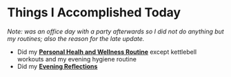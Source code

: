 # Things I Accomplished Today

_Note: was an office day with a party afterwards so I did not do anything but my routines; also the reason for the late update._

- Did my **[Personal Healh and Wellness Routine](../../routines/2024/personal-health-and-wellness-routine-2024-week-8.md)** except kettlebell workouts and my evening hygiene routine
- Did my **[Evening Reflections](../../routines/evening-reflections.md)**
